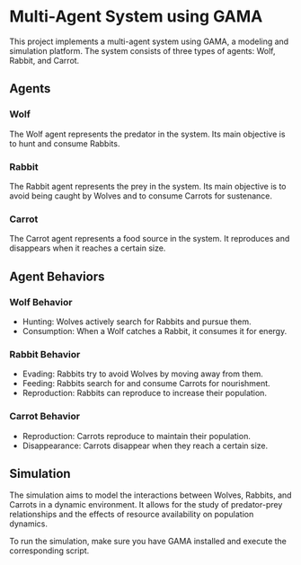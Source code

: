 # Multi-Agent System using GAMA

This project implements a multi-agent system using GAMA, a modeling and simulation platform. The system consists of three types of agents: Wolf, Rabbit, and Carrot.

## Agents

### Wolf
The Wolf agent represents the predator in the system. Its main objective is to hunt and consume Rabbits.

### Rabbit
The Rabbit agent represents the prey in the system. Its main objective is to avoid being caught by Wolves and to consume Carrots for sustenance.

### Carrot
The Carrot agent represents a food source in the system. It reproduces and disappears when it reaches a certain size.

## Agent Behaviors

### Wolf Behavior
- Hunting: Wolves actively search for Rabbits and pursue them.
- Consumption: When a Wolf catches a Rabbit, it consumes it for energy.

### Rabbit Behavior
- Evading: Rabbits try to avoid Wolves by moving away from them.
- Feeding: Rabbits search for and consume Carrots for nourishment.
- Reproduction: Rabbits can reproduce to increase their population.

### Carrot Behavior
- Reproduction: Carrots reproduce to maintain their population.
- Disappearance: Carrots disappear when they reach a certain size.

## Simulation

The simulation aims to model the interactions between Wolves, Rabbits, and Carrots in a dynamic environment. It allows for the study of predator-prey relationships and the effects of resource availability on population dynamics.

To run the simulation, make sure you have GAMA installed and execute the corresponding script.
